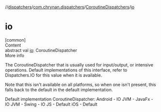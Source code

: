 //[dispatchers](../../../index.md)/[com.chrynan.dispatchers](../index.md)/[CoroutineDispatchers](index.md)/[io](io.md)



# io  
[common]  
Content  
abstract val [io](io.md): CoroutineDispatcher  
More info  


The CoroutineDispatcher that is usually used for input/output, or intensive operations. Default implementations of this interface, refer to Dispatchers.IO for this value when it is available.



Note that this isn't available on all platforms, so when one isn't present, this falls back to the default in the default implementation.



Default implementation CoroutineDispatcher: Android - IO JVM - JavaFx - IO JVM - Swing - IO JS - Default iOS - Default

  



